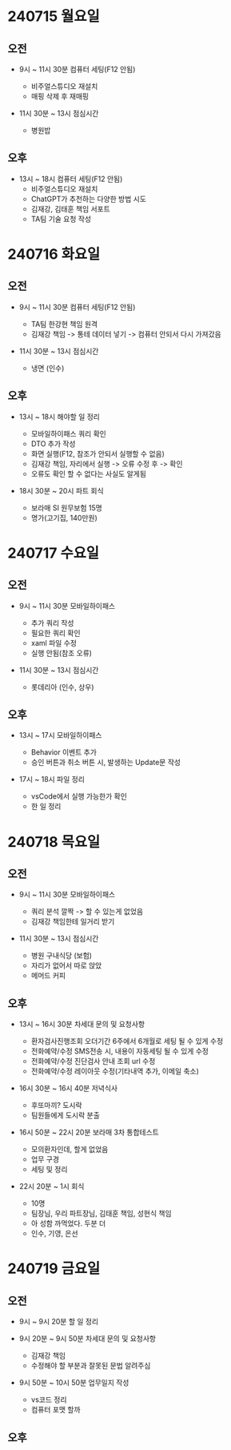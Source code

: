 # 240715 월요일
## 오전
- 9시 ~ 11시 30분 컴퓨터 세팅(F12 안됨)
    - 비주얼스튜디오 재설치
    - 매핑 삭제 후 재매핑

- 11시 30분 ~ 13시 점심시간
    - 병원밥

## 오후
- 13시 ~ 18시 컴퓨터 세팅(F12 안됨)
    - 비주얼스튜디오 재설치
    - ChatGPT가 추천하는 다양한 방법 시도
    - 김재강, 김태훈 책임 서포트
    - TA팀 기술 요청 작성


# 240716 화요일
## 오전
- 9시 ~ 11시 30분 컴퓨터 세팅(F12 안됨)
    - TA팀 한강현 책임 원격
    - 김재강 책임 -> 통테 데이터 넣기 -> 컴퓨터 안되서 다시 가져갔음

- 11시 30분 ~ 13시 점심시간
    - 냉면 (인수)
## 오후
- 13시 ~ 18시 해야할 일 정리
    - 모바일하이패스 쿼리 확인
    - DTO 추가 작성
    - 화면 실행(F12, 참조가 안되서 실행할 수 없음)
    - 김재강 책임, 자리에서 실행 -> 오류 수정 후 -> 확인
    - 오류도 확인 할 수 없다는 사실도 알게됨

- 18시 30분 ~ 20시 파트 회식
    - 보라매 SI 원무보험 15명
    - 명가(고기집, 140만원)



# 240717 수요일
## 오전
- 9시 ~ 11시 30분 모바일하이패스
    - 추가 쿼리 작성
    - 필요한 쿼리 확인
    - xaml 파일 수정
    - 실행 안됨(참조 오류)

- 11시 30분 ~ 13시 점심시간
    - 롯데리아 (인수, 상우)

## 오후
- 13시 ~ 17시 모바일하이패스
    - Behavior 이벤트 추가
    - 승인 버튼과 취소 버튼 시, 발생하는 Update문 작성

- 17시 ~ 18시 파일 정리
    - vsCode에서 실행 가능한가 확인
    - 한 일 정리



# 240718 목요일
## 오전
- 9시 ~ 11시 30분 모바일하이패스
    - 쿼리 분석 깔짝 -> 할 수 있는게 없었음
    - 김재강 책임한테 일거리 받기 

- 11시 30분 ~ 13시 점심시간
    - 병원 구내식당 (보험)
    - 자리가 없어서 따로 앉았
    - 메머드 커피

## 오후
- 13시 ~ 16시 30분 차세대 문의 및 요청사항
    - 환자검사진행조회 오더기간 6주에서 6개월로 세팅 될 수 있게 수정
    - 전화예약/수정 SMS전송 시, 내용이 자동세팅 될 수 있게 수정
    - 전화예약/수정 진단검사 안내 조회 url 수정
    - 전화예약/수정 레이아웃 수정(기타내역 추가, 이메일 축소)

- 16시 30분 ~ 16시 40분 저녁식사
    - 후또마끼? 도시락
    - 팀원들에게 도시락 분출

- 16시 50분 ~ 22시 20분 보라매 3차 통합테스트
    - 모의환자인데, 할게 없었음
    - 업무 구경
    - 세팅 및 정리

- 22시 20분 ~ 1시 회식
    - 10명
    - 팀장님, 우리 파트장님, 김태훈 책임, 성현식 책임
    - 아 성함 까먹었다. 두분 더
    - 인수, 기영, 은선




# 240719 금요일
## 오전
- 9시 ~ 9시 20분 할 일 정리

- 9시 20분 ~ 9시 50분 차세대 문의 및 요청사항
    - 김재강 책임
    - 수정해야 할 부분과 잘못된 문법 알려주심

- 9시 50분 ~ 10시 50분 업무일지 작성
    - vs코드 정리
    - 컴퓨터 포맷 할까

## 오후

